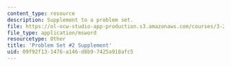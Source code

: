 ```yaml
---
content_type: resource
description: Supplement to a problem set.
file: https://ol-ocw-studio-app-production.s3.amazonaws.com/courses/3-22-mechanical-behavior-of-materials-spring-2008/09f92f131476a146d8b97425a918afc5_2_2.xls
file_type: application/msword
resourcetype: Other
title: 'Problem Set #2 Supplement'
uid: 09f92f13-1476-a146-d8b9-7425a918afc5
---
```

